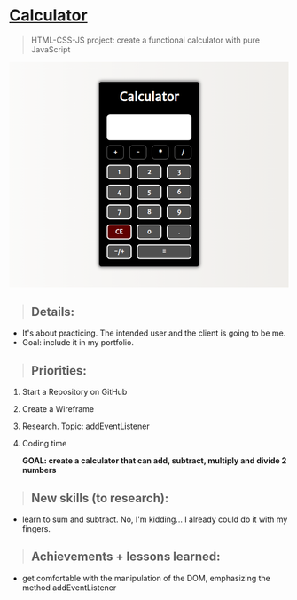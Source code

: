 # <a href="https://jseguraweb.github.io/calculator/">Calculator</a>

> HTML-CSS-JS project: create a functional calculator with pure JavaScript

![](screenshot.png)


> ## Details:

- It's about practicing. The intended user and the client is going to be me. 
- Goal: include it in my portfolio.

> ## Priorities:

1. Start a Repository on GitHub
2. Create a Wireframe
3. Research. Topic: addEventListener
4. Coding time

    **GOAL: create a calculator that can add, subtract, multiply and divide 2 numbers**

> ## New skills (to research):

- learn to sum and subtract. No, I'm kidding... I already could do it with my fingers.

> ## Achievements + lessons learned:

- get comfortable with the manipulation of the DOM, emphasizing the method addEventListener
